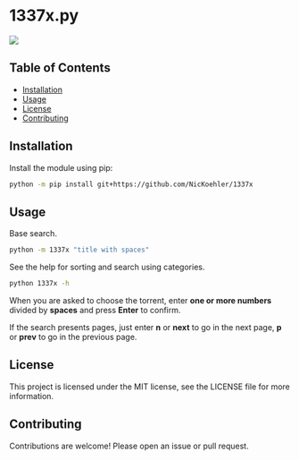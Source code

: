 # 1337x.py

![](https://i.imgur.com/pVR01Tm.gif)


## Table of Contents

- [Installation](#installation)
- [Usage](#usage)
- [License](#license)
- [Contributing](#contributing)


## Installation

Install the module using pip:

```sh
python -m pip install git+https://github.com/NicKoehler/1337x
```


## Usage

Base search.

```sh
python -m 1337x "title with spaces"
```

See the help for sorting and search using categories.

```sh
python 1337x -h
```

When you are asked to choose the torrent, enter __one or more numbers__ divided by __spaces__ and press __Enter__ to confirm.

If the search presents pages, just enter __n__ or __next__ to go in the next page, __p__ or __prev__ to go in the previous page.

## License

This project is licensed under the MIT license, see the LICENSE file for more information.

## Contributing

Contributions are welcome! Please open an issue or pull request.
